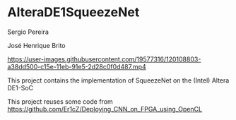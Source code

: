 # AlteraDE1SqueezeNet

Sergio Pereira

José Henrique Brito

https://user-images.githubusercontent.com/19577316/120108803-a38dd500-c15e-11eb-91e5-2d28c0f0d487.mp4

This project contains the implementation of SqueezeNet on the (Intel) Altera DE1-SoC

This project reuses some code from https://github.com/Er1cZ/Deploying_CNN_on_FPGA_using_OpenCL

